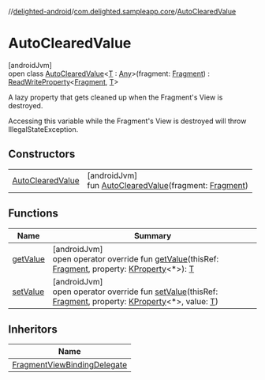 //[delighted-android](../../../index.md)/[com.delighted.sampleapp.core](../index.md)/[AutoClearedValue](index.md)

# AutoClearedValue

[androidJvm]\
open class [AutoClearedValue](index.md)&lt;[T](index.md) : [Any](https://kotlinlang.org/api/latest/jvm/stdlib/kotlin/-any/index.html)&gt;(fragment: [Fragment](https://developer.android.com/reference/kotlin/androidx/fragment/app/Fragment.html)) : [ReadWriteProperty](https://kotlinlang.org/api/latest/jvm/stdlib/kotlin.properties/-read-write-property/index.html)&lt;[Fragment](https://developer.android.com/reference/kotlin/androidx/fragment/app/Fragment.html), [T](index.md)&gt;

A lazy property that gets cleaned up when the Fragment's View is destroyed.

Accessing this variable while the Fragment's View is destroyed will throw IllegalStateException.

## Constructors

| | |
|---|---|
| [AutoClearedValue](-auto-cleared-value.md) | [androidJvm]<br>fun [AutoClearedValue](-auto-cleared-value.md)(fragment: [Fragment](https://developer.android.com/reference/kotlin/androidx/fragment/app/Fragment.html)) |

## Functions

| Name | Summary |
|---|---|
| [getValue](get-value.md) | [androidJvm]<br>open operator override fun [getValue](get-value.md)(thisRef: [Fragment](https://developer.android.com/reference/kotlin/androidx/fragment/app/Fragment.html), property: [KProperty](https://kotlinlang.org/api/latest/jvm/stdlib/kotlin.reflect/-k-property/index.html)&lt;*&gt;): [T](index.md) |
| [setValue](set-value.md) | [androidJvm]<br>open operator override fun [setValue](set-value.md)(thisRef: [Fragment](https://developer.android.com/reference/kotlin/androidx/fragment/app/Fragment.html), property: [KProperty](https://kotlinlang.org/api/latest/jvm/stdlib/kotlin.reflect/-k-property/index.html)&lt;*&gt;, value: [T](index.md)) |

## Inheritors

| Name |
|---|
| [FragmentViewBindingDelegate](../-fragment-view-binding-delegate/index.md) |
